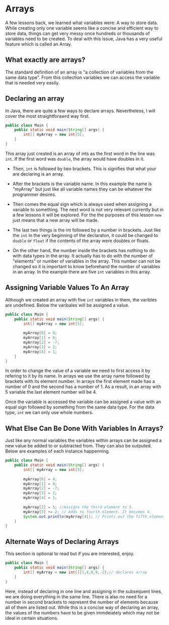 # Arrays

A few lessons back, we learned what variables were: A way to store data. While creating only one variable seems like a concise and efficient way to store data, things can get very messy once hundreds or thousands of variables need to be created. To deal with this issue, Java has a very useful feature which is called an Array.

## What exactly are arrays?

The standard definition of an array is "a collection of variables from the same data type". From this collection variables we can access the variable that is needed very easily.

## Declaring an array

In Java, there are quite a few ways to declare arrays. Nevertheless, I will cover the most straightforawrd way first.
```java
public class Main {
    public static void main(String[] args) {
        int[] myArray = new int[5];
    }
}
```
This array just created is an array of ints as the first word in the line was `int`. If the first word was `double`, the array would have doubles in it. 

* Then, `int` is followed by two brackets. This is signifies that what your are declaring is an array. 

* After the brackets is the variable name. In this example the name is "myArray" but just like all variable names they can be whatever the programmer desires. 

* Then comes the equal sign which is always used when assigning a variable to something. 
The next word is not very relevant currently but in a few lessons it will be explored. For the the purposes of this lesson `new` just means that a new array will be made. 

* The last two things is the int followed by a number in brackets. Just like the `int` in the very beginning of the declaraton, it could be changed to `double` or `float` if the contents of the array were doubles or floats. 

* On the other hand, the number inside the brackets has nothing to do with data types in the array. It actually has to do with the number of "elements" or number of variables in the array. This number can not be changed so it is important to know beforehand the number of variables in an array. In the example there are five `int` variables in this array.

## Assigning Variable Values To An Array

Although we created an array with five `int` variables in them, the varibles are undefined. Below the varibales will be assigned a value.

```java
public class Main {
    public static void main(String[] args) {
        int[] myArray = new int[5];
        
        myArray[0] = 4;
        myArray[1] = 8;
        myArray[2] = -7;
        myArray[3] = 2;
        myArray[4] = 1;
    }
}
```
In order to change the value of a variable we need to first access it by refering to it by its name. In arrays we use the array name followed by brackets with its element number. In arrays the first element made has a number of 0 and the second has a number of 1. As a result, in an array with 5 variable the last element number will be 4. 

Once the variable is accessed the variable can be assigned a value with an equal sign followed by something from the same data type. For 
the data type, `int` we can only use whole numbers.

## What Else Can Be Done With Variables In Arrays?

Just like any normal variables the variables within arrays can be assigned a new value be added to or subtracted from. They can also be outputed. Below are examples of each instance happenning.

```java
public class Main {
    public static void main(String[] args) {
        int[] myArray = new int[5];
        
        myArray[0] = 4;
        myArray[1] = 8;
        myArray[2] = -7;
        myArray[3] = 2;
        myArray[4] = 1;
        
        myArray[2] = 5; //Assigns the third element to 5.
        myArray[3] += 2; // Adds to fourth element. It becomes 4.
        System.out.println(myArray[4]); // Prints out the fifth element of the array.
    }
}
```

## Alternate Ways of Declaring Arrays
This section is optional to read but if you are interested, enjoy.

```java
public class Main {
    public static void main(String[] args) {
        int[] myArray = new int[]{1,4,8,9,-2};// declares array
    }
}
```

Here, instead of declaring in one line and assigning in the subsequent lines, we are doing everything in the same line. There is also no need for a number in second brackets to represent the number of elements because all of them are listed out. While this is a concise way of declaring an array, the values of the numbers have to be given immdeiately which may not be ideal in certain situations.
